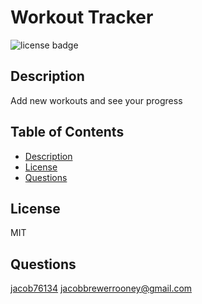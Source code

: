 # Workout Tracker
![license badge](https://img.shields.io/github/license/jacob76134/workout-tracker)
## Description
Add new workouts and see your progress
## Table of Contents
- [Description](#description)
- [License](#license)
- [Questions](#questions)

## License
MIT
## Questions
[jacob76134](https://github.com/jacob76134)
[jacobbrewerrooney@gmail.com](mailto:jacobbrewerrooney@gmail.com)


